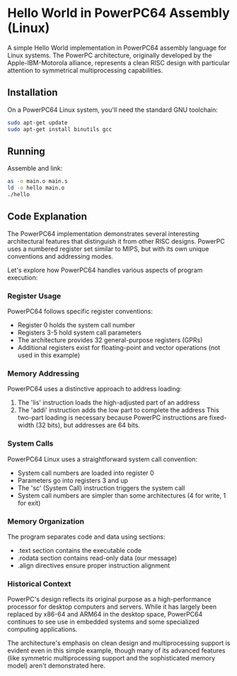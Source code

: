 # Hello World in PowerPC64 Assembly (Linux)

A simple Hello World implementation in PowerPC64 assembly language for Linux systems. The PowerPC architecture, originally developed by the Apple-IBM-Motorola alliance, represents a clean RISC design with particular attention to symmetrical multiprocessing capabilities.

## Installation

On a PowerPC64 Linux system, you'll need the standard GNU toolchain:

```bash
sudo apt-get update
sudo apt-get install binutils gcc
```

## Running

Assemble and link:
```bash
as -o main.o main.s
ld -o hello main.o
./hello
```

## Code Explanation

The PowerPC64 implementation demonstrates several interesting architectural features that distinguish it from other RISC designs. PowerPC uses a numbered register set similar to MIPS, but with its own unique conventions and addressing modes.

Let's explore how PowerPC64 handles various aspects of program execution:

### Register Usage
PowerPC64 follows specific register conventions:
- Register 0 holds the system call number
- Registers 3-5 hold system call parameters
- The architecture provides 32 general-purpose registers (GPRs)
- Additional registers exist for floating-point and vector operations (not used in this example)

### Memory Addressing
PowerPC64 uses a distinctive approach to address loading:
1. The 'lis' instruction loads the high-adjusted part of an address
2. The 'addi' instruction adds the low part to complete the address
This two-part loading is necessary because PowerPC instructions are fixed-width (32 bits), but addresses are 64 bits.

### System Calls
PowerPC64 Linux uses a straightforward system call convention:
- System call numbers are loaded into register 0
- Parameters go into registers 3 and up
- The 'sc' (System Call) instruction triggers the system call
- System call numbers are simpler than some architectures (4 for write, 1 for exit)

### Memory Organization
The program separates code and data using sections:
- .text section contains the executable code
- .rodata section contains read-only data (our message)
- .align directives ensure proper instruction alignment

### Historical Context
PowerPC's design reflects its original purpose as a high-performance processor for desktop computers and servers. While it has largely been replaced by x86-64 and ARM64 in the desktop space, PowerPC64 continues to see use in embedded systems and some specialized computing applications.

The architecture's emphasis on clean design and multiprocessing support is evident even in this simple example, though many of its advanced features (like symmetric multiprocessing support and the sophisticated memory model) aren't demonstrated here.
